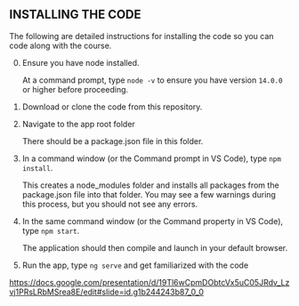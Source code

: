 
## INSTALLING THE CODE

The following are detailed instructions for installing the code so you can code along with the course.

0) Ensure you have node installed.

   At a command prompt, type `node -v` to ensure you have version `14.0.0` or higher before proceeding.

1) Download or clone the code from this repository.

2) Navigate to the app root folder

   There should be a package.json file in this folder.

3) In a command window (or the Command prompt in VS Code), type `npm install`.

   This creates a node_modules folder and installs all packages from the package.json file into that folder. You may see a few warnings during this process, but you should not see any errors.
   
4) In the same command window (or the Command property in VS Code), type `npm start`.

   The application should then compile and launch in your default browser.
5)  Run the app, type `ng serve` and get familiarized with the code 
 

https://docs.google.com/presentation/d/19Tl6wCpmDObtcVx5uC05JRdv_Lzvj1PRsLRbMSrea8E/edit#slide=id.g1b244243b87_0_0
